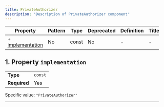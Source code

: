 ```yaml
---
title: PrivateAuthorizer
description: "Description of PrivateAuthorizer component"
---
```

| Property                             | Pattern | Type  | Deprecated | Definition | Title/Description |
| ------------------------------------ | ------- | ----- | ---------- | ---------- | ----------------- |
| + [implementation](#implementation ) | No      | const | No         | -          | -                 |

## <a name="implementation"></a>1. Property `implementation`

|              |         |
| ------------ | ------- |
| **Type**     | `const` |
| **Required** | Yes     |

Specific value: `"PrivateAuthorizer"`

----------------------------------------------------------------------------------------------------------------------------
